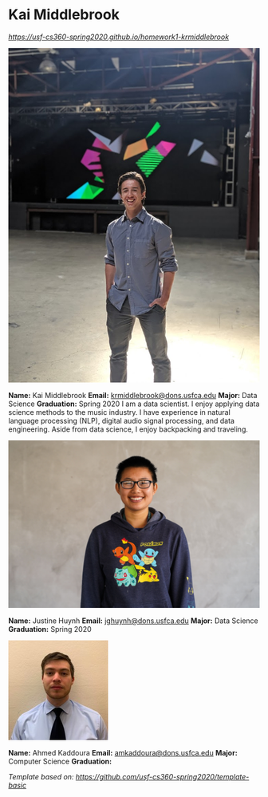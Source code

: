 # Kai Middlebrook

*<https://usf-cs360-spring2020.github.io/homework1-krmiddlebrook>*

![Profile Image](assets/kai_middlebrook_profile.jpg)

**Name:** Kai Middlebrook 
**Email:** <krmiddlebrook@dons.usfca.edu>
**Major:** Data Science
**Graduation:** Spring 2020
I am a data scientist. I enjoy applying data science methods to the music industry. I have experience in natural language processing (NLP), digital audio signal processing, and data engineering. Aside from data science, I enjoy backpacking and traveling.

![Profile Image](assets/justine_huynh_profile.jpg)

**Name:** Justine Huynh
**Email:** <jghuynh@dons.usfca.edu>
**Major:** Data Science
**Graduation:** Spring 2020

![Profile Image](assets/ahmed_kaddoura_profile.jpg)

**Name:** Ahmed Kaddoura
**Email:** <amkaddoura@dons.usfca.edu>
**Major:** Computer Science
**Graduation:** 


*Template based on: <https://github.com/usf-cs360-spring2020/template-basic>*
